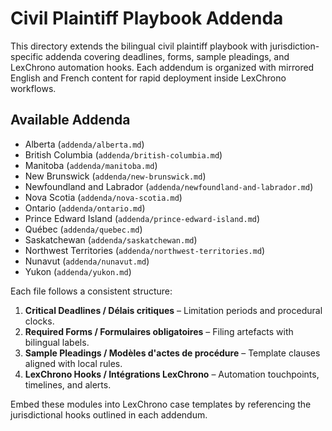 # Civil Plaintiff Playbook Addenda

This directory extends the bilingual civil plaintiff playbook with jurisdiction-specific addenda covering deadlines, forms, sample pleadings, and LexChrono automation hooks. Each addendum is organized with mirrored English and French content for rapid deployment inside LexChrono workflows.

## Available Addenda

- Alberta (`addenda/alberta.md`)
- British Columbia (`addenda/british-columbia.md`)
- Manitoba (`addenda/manitoba.md`)
- New Brunswick (`addenda/new-brunswick.md`)
- Newfoundland and Labrador (`addenda/newfoundland-and-labrador.md`)
- Nova Scotia (`addenda/nova-scotia.md`)
- Ontario (`addenda/ontario.md`)
- Prince Edward Island (`addenda/prince-edward-island.md`)
- Québec (`addenda/quebec.md`)
- Saskatchewan (`addenda/saskatchewan.md`)
- Northwest Territories (`addenda/northwest-territories.md`)
- Nunavut (`addenda/nunavut.md`)
- Yukon (`addenda/yukon.md`)

Each file follows a consistent structure:

1. **Critical Deadlines / Délais critiques** – Limitation periods and procedural clocks.
2. **Required Forms / Formulaires obligatoires** – Filing artefacts with bilingual labels.
3. **Sample Pleadings / Modèles d'actes de procédure** – Template clauses aligned with local rules.
4. **LexChrono Hooks / Intégrations LexChrono** – Automation touchpoints, timelines, and alerts.

Embed these modules into LexChrono case templates by referencing the jurisdictional hooks outlined in each addendum.
